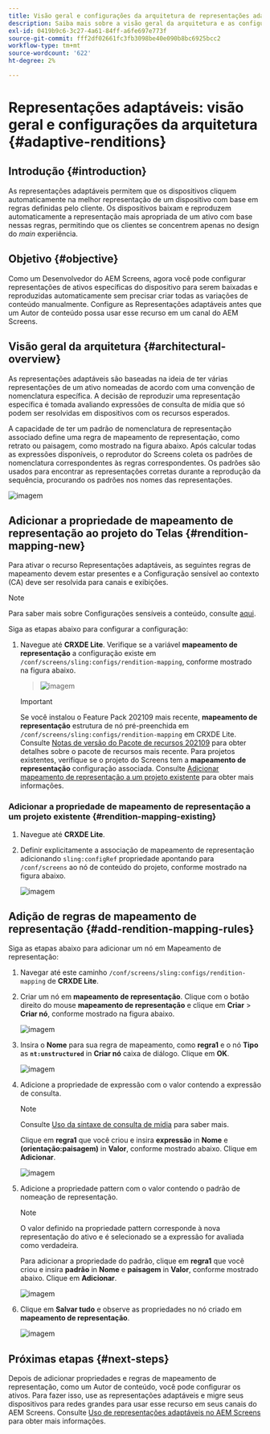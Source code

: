 ```yaml
---
title: Visão geral e configurações da arquitetura de representações adaptáveis
description: Saiba mais sobre a visão geral da arquitetura e as configurações no CRXDE Lite para representações adaptáveis no AEM Screens.
exl-id: 0419b9c6-3c27-4a61-84ff-a6fe697e773f
source-git-commit: fff2df02661fc3fb3098be40e090b8bc6925bcc2
workflow-type: tm+mt
source-wordcount: '622'
ht-degree: 2%

---
```


# Representações adaptáveis: visão geral e configurações da arquitetura {#adaptive-renditions}

## Introdução {#introduction}

As representações adaptáveis permitem que os dispositivos cliquem automaticamente na melhor representação de um dispositivo com base em regras definidas pelo cliente. Os dispositivos baixam e reproduzem automaticamente a representação mais apropriada de um ativo com base nessas regras, permitindo que os clientes se concentrem apenas no design do *main* experiência.

## Objetivo {#objective}

Como um Desenvolvedor do AEM Screens, agora você pode configurar representações de ativos específicas do dispositivo para serem baixadas e reproduzidas automaticamente sem precisar criar todas as variações de conteúdo manualmente. Configure as Representações adaptáveis antes que um Autor de conteúdo possa usar esse recurso em um canal do AEM Screens.

## Visão geral da arquitetura {#architectural-overview}

As representações adaptáveis são baseadas na ideia de ter várias representações de um ativo nomeadas de acordo com uma convenção de nomenclatura específica. A decisão de reproduzir uma representação específica é tomada avaliando expressões de consulta de mídia que só podem ser resolvidas em dispositivos com os recursos esperados.

A capacidade de ter um padrão de nomenclatura de representação associado define uma regra de mapeamento de representação, como retrato ou paisagem, como mostrado na figura abaixo. Após calcular todas as expressões disponíveis, o reprodutor do Screens coleta os padrões de nomenclatura correspondentes às regras correspondentes. Os padrões são usados para encontrar as representações corretas durante a reprodução da sequência, procurando os padrões nos nomes das representações.

![imagem](/help/user-guide/assets/adaptive-renditions/adaptive-renditions.png)

## Adicionar a propriedade de mapeamento de representação ao projeto do Telas {#rendition-mapping-new}

Para ativar o recurso Representações adaptáveis, as seguintes regras de mapeamento devem estar presentes e a Configuração sensível ao contexto (CA) deve ser resolvida para canais e exibições.

>[!NOTE]
>Para saber mais sobre Configurações sensíveis a conteúdo, consulte [aqui](https://sling.apache.org/documentation/bundles/context-aware-configuration/context-aware-configuration.html).

Siga as etapas abaixo para configurar a configuração:

1. Navegue até **CRXDE Lite**. Verifique se a variável **mapeamento de representação** a configuração existe em `/conf/screens/sling:configs/rendition-mapping`, conforme mostrado na figura abaixo.

   >![imagem](/help/user-guide/assets/adaptive-renditions/mapping-rules1.png)

   >[!IMPORTANT]
   >Se você instalou o Feature Pack 202109 mais recente, **mapeamento de representação** estrutura de nó pré-preenchida em `/conf/screens/sling:configs/rendition-mapping` em CRXDE Lite. Consulte [Notas de versão do Pacote de recursos 202109](/help/user-guide/release-notes-fp-202109.md) para obter detalhes sobre o pacote de recursos mais recente.
   >Para projetos existentes, verifique se o projeto do Screens tem a **mapeamento de representação** configuração associada. Consulte [Adicionar mapeamento de representação a um projeto existente](#rendition-mapping-existing) para obter mais informações.

### Adicionar a propriedade de mapeamento de representação a um projeto existente {#rendition-mapping-existing}

1. Navegue até **CRXDE Lite**.

1. Definir explicitamente a associação de mapeamento de representação adicionando `sling:configRef` propriedade apontando para `/conf/screens` ao nó de conteúdo do projeto, conforme mostrado na figura abaixo.

   ![imagem](/help/user-guide/assets/adaptive-renditions/renditon-mapping2.png)


## Adição de regras de mapeamento de representação {#add-rendition-mapping-rules}

Siga as etapas abaixo para adicionar um nó em Mapeamento de representação:

1. Navegar até este caminho `/conf/screens/sling:configs/rendition-mapping` de **CRXDE Lite**.
1. Criar um nó em **mapeamento de representação**. Clique com o botão direito do mouse **mapeamento de representação** e clique em **Criar** > **Criar nó**, conforme mostrado na figura abaixo.

   ![imagem](/help/user-guide/assets/adaptive-renditions/add-node1.png)

1. Insira o **Nome** para sua regra de mapeamento, como **regra1** e o nó **Tipo** as **`nt:unstructured`** in **Criar nó** caixa de diálogo. Clique em **OK**.

   ![imagem](/help/user-guide/assets/adaptive-renditions/add-node2.png)


1. Adicione a propriedade de expressão com o valor contendo a expressão de consulta.

   >[!NOTE]
   >Consulte [Uso da sintaxe de consulta de mídia](https://developer.mozilla.org/en-US/docs/Web/CSS/CSS_media_queries/Using_media_queries) para saber mais.

   Clique em **regra1** que você criou e insira **expressão** in **Nome** e **(orientação:paisagem)** in **Valor**, conforme mostrado abaixo. Clique em **Adicionar**.

   ![imagem](/help/user-guide/assets/adaptive-renditions/add-node3.png)

1. Adicione a propriedade pattern com o valor contendo o padrão de nomeação de representação.

   >[!NOTE]
   >O valor definido na propriedade pattern corresponde à nova representação do ativo e é selecionado se a expressão for avaliada como verdadeira.

   Para adicionar a propriedade do padrão, clique em **regra1** que você criou e insira **padrão** in **Nome** e **paisagem** in **Valor**, conforme mostrado abaixo. Clique em **Adicionar**.

   ![imagem](/help/user-guide/assets/adaptive-renditions/add-node4.png)

1. Clique em **Salvar tudo** e observe as propriedades no nó criado em **mapeamento de representação**.

   ![imagem](/help/user-guide/assets/adaptive-renditions/add-node5.png)

## Próximas etapas {#next-steps}

Depois de adicionar propriedades e regras de mapeamento de representação, como um Autor de conteúdo, você pode configurar os ativos. Para fazer isso, use as representações adaptáveis e migre seus dispositivos para redes grandes para usar esse recurso em seus canais do AEM Screens. Consulte [Uso de representações adaptáveis no AEM Screens](/help/user-guide/using-adaptive-renditions.md) para obter mais informações.
